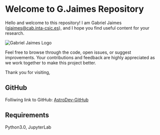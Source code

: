 # Welcome to G.Jaimes Repository

Hello and welcome to this repository! I am Gabriel Jaimes ([gjaimes@cab.inta-csic.es](mailto:gjaimes@cab.inta-csic.es)), and I hope you find useful content for your research.

![Gabriel Jaimes Logo](content/im/M31.png)

Feel free to browse through the code, open issues, or suggest improvements. Your contributions and feedback are highly appreciated as we work together to make this project better.

Thank you for visiting,


## GitHub

Folliwing link to GitHub: [AstroDev-GitHub](https://github.com/gabojaimesillanes/)

## Requirements

Python3.0,
JupyterLab

